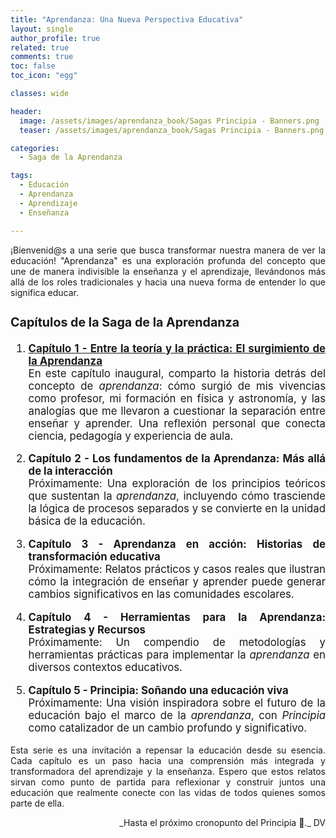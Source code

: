 ```yaml
---
title: "Aprendanza: Una Nueva Perspectiva Educativa"
layout: single
author_profile: true
related: true
comments: true
toc: false
toc_icon: "egg"

classes: wide

header:
  image: /assets/images/aprendanza_book/Sagas Principia - Banners.png
  teaser: /assets/images/aprendanza_book/Sagas Principia - Banners.png

categories:
  - Saga de la Aprendanza

tags:
  - Educación
  - Aprendanza
  - Aprendizaje
  - Enseñanza

---
```


<div align="justify" markdown="1">
¡Bienvenid@s a una serie que busca transformar nuestra manera de ver la educación! "Aprendanza" es una exploración profunda del concepto que une de manera indivisible la enseñanza y el aprendizaje, llevándonos más allá de los roles tradicionales y hacia una nueva forma de entender lo que significa educar.

<div markdown="1" style="font-size: 1.2em;">

### **Capítulos de la Saga de la Aprendanza**

1. **[Capítulo 1 - Entre la teoría y la práctica: El surgimiento de la Aprendanza](#)**  
   En este capítulo inaugural, comparto la historia detrás del concepto de *aprendanza*: cómo surgió de mis vivencias como profesor, mi formación en física y astronomía, y las analogías que me llevaron a cuestionar la separación entre enseñar y aprender. Una reflexión personal que conecta ciencia, pedagogía y experiencia de aula.

2. **Capítulo 2 - Los fundamentos de la Aprendanza: Más allá de la interacción**  
   Próximamente: Una exploración de los principios teóricos que sustentan la *aprendanza*, incluyendo cómo trasciende la lógica de procesos separados y se convierte en la unidad básica de la educación.

3. **Capítulo 3 - Aprendanza en acción: Historias de transformación educativa**  
   Próximamente: Relatos prácticos y casos reales que ilustran cómo la integración de enseñar y aprender puede generar cambios significativos en las comunidades escolares.

4. **Capítulo 4 - Herramientas para la Aprendanza: Estrategias y Recursos**  
   Próximamente: Un compendio de metodologías y herramientas prácticas para implementar la *aprendanza* en diversos contextos educativos.

5. **Capítulo 5 - Principia: Soñando una educación viva**  
   Próximamente: Una visión inspiradora sobre el futuro de la educación bajo el marco de la *aprendanza*, con *Principia* como catalizador de un cambio profundo y significativo.

</div>

Esta serie es una invitación a repensar la educación desde su esencia. Cada capítulo es un paso hacia una comprensión más integrada y transformadora del aprendizaje y la enseñanza. Espero que estos relatos sirvan como punto de partida para reflexionar y construir juntos una educación que realmente conecte con las vidas de todos quienes somos parte de ella.

<div align="right" markdown="1">
_Hasta el próximo cronopunto del Principia 🥚._  
DV  
</div>

</div>
